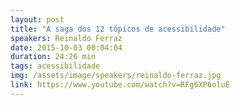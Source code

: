 ```yaml
---
layout: post
title: "A saga dos 12 tópicos de acessibilidade"
speakers: Reinaldo Ferraz
date: 2015-10-03 00:04:04
duration: 24:26 min
tags: acessibilidade
img: /assets/image/speakers/reinaldo-ferraz.jpg 
link: https://www.youtube.com/watch?v=RFg6XP6oluE
---
```

